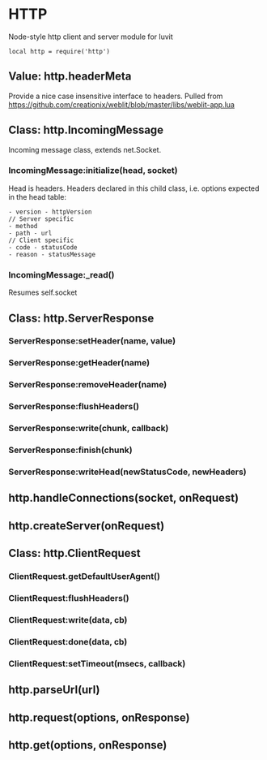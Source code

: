 # HTTP

Node-style http client and server module for luvit

```local http = require('http')```

## Value: http.headerMeta

Provide a nice case insensitive interface to headers.
Pulled from https://github.com/creationix/weblit/blob/master/libs/weblit-app.lua

## Class: http.IncomingMessage

Incoming message class, extends net.Socket.  

### IncomingMessage:initialize(head, socket)

Head is headers. 
Headers declared in this child class, i.e. options expected in the head table:
```
- version - httpVersion
// Server specific
- method
- path - url
// Client specific
- code - statusCode
- reason - statusMessage
```

### IncomingMessage:_read()

Resumes self.socket

## Class: http.ServerResponse

### ServerResponse:setHeader(name, value)

### ServerResponse:getHeader(name)

### ServerResponse:removeHeader(name)

### ServerResponse:flushHeaders()

### ServerResponse:write(chunk, callback)

### ServerResponse:finish(chunk)

### ServerResponse:writeHead(newStatusCode, newHeaders)

## http.handleConnections(socket, onRequest)

## http.createServer(onRequest)

## Class: http.ClientRequest

### ClientRequest.getDefaultUserAgent()

### ClientRequest:flushHeaders()

### ClientRequest:write(data, cb)

### ClientRequest:done(data, cb)

### ClientRequest:setTimeout(msecs, callback)

## http.parseUrl(url)

## http.request(options, onResponse)
 
## http.get(options, onResponse)
